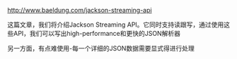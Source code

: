 http://www.baeldung.com/jackson-streaming-api


这篇文章，我们将介绍Jackson Streaming API。它同时支持读跟写，通过使用这些API，我们可以写出high-performance和更快的JSON解析器

另一方面，有点难使用-每一个详细的JSON数据需要显式得进行处理